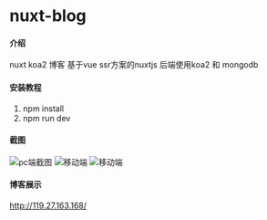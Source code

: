 # nuxt-blog

#### 介绍
nuxt koa2 博客
基于vue ssr方案的nuxtjs
后端使用koa2 和 mongodb

#### 安装教程

1. npm install
2. npm run dev


#### 截图
![pc端截图](https://gitee.com/uploads/images/2019/0410/092921_00f2983e_1412496.png)
![移动端](https://gitee.com/uploads/images/2019/0410/093159_7c8b334f_1412496.png "187350E3-16A4-42EB-AD4E-019309F2F2C9.png")
![移动端](https://gitee.com/uploads/images/2019/0410/093217_421d7ef5_1412496.png "40ABAE8F-6FBF-489D-AB1A-99C633B3BAA0.png")


#### 博客展示

http://119.27.163.168/
